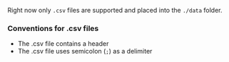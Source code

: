 Right now only `.csv` files are supported and placed into the `./data` folder.

### Conventions for .csv files

- The .csv file contains a header
- The .csv file uses semicolon (`;`) as a delimiter